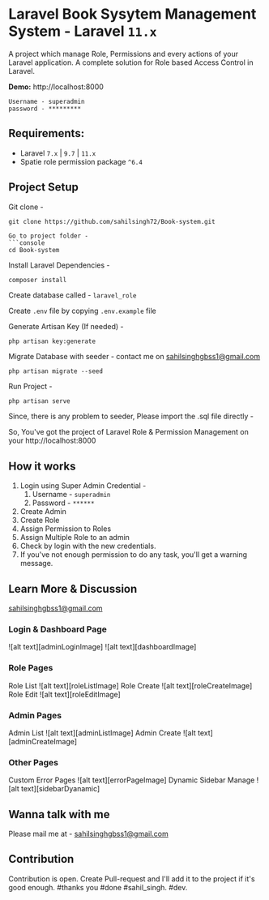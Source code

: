 # Laravel Book Sysytem Management System - Laravel `11.x`

A project which manage Role, Permissions and every actions of your Laravel application. A complete solution for Role based Access Control in Laravel.

**Demo:** http://localhost:8000
```
Username - superadmin
password - *********
```

## Requirements:
- Laravel `7.x` | `9.7` | `11.x`
- Spatie role permission package  `^6.4`


## Project Setup
Git clone -
```console
git clone https://github.com/sahilsingh72/Book-system.git

Go to project folder -
```console
cd Book-system
```

Install Laravel Dependencies -
```console
composer install
```

Create database called - `laravel_role`

Create `.env` file by copying `.env.example` file

Generate Artisan Key (If needed) -
```console
php artisan key:generate
```

Migrate Database with seeder - contact me on sahilsinghgbss1@gmail.com
```console
php artisan migrate --seed
```

Run Project -
```php
php artisan serve
```

Since, there is any problem to seeder, Please import the .sql file directly - 

So, You've got the project of Laravel Role & Permission Management on your http://localhost:8000

## How it works
1. Login using Super Admin Credential -
    1. Username - `superadmin`
    1. Password - `******`
2. Create Admin
3. Create Role
4. Assign Permission to Roles
5. Assign Multiple Role to an admin
6. Check by login with the new credentials.
7. If you've not enough permission to do any task, you'll get a warning message.

## Learn More & Discussion
sahilsinghgbss1@gmail.com

### Login & Dashboard Page
![alt text][adminLoginImage]
![alt text][dashboardImage]

### Role Pages
Role List
![alt text][roleListImage]
Role Create
![alt text][roleCreateImage]
Role Edit
![alt text][roleEditImage]

### Admin Pages
Admin List
![alt text][adminListImage]
Admin Create
![alt text][adminCreateImage]

### Other Pages
Custom Error Pages
![alt text][errorPageImage]
Dynamic Sidebar Manage
![alt text][sidebarDyanamic]



## Wanna talk with me
Please mail me at - sahilsinghgbss1@gmail.com



## Contribution
Contribution is open. Create Pull-request and I'll add it to the project if it's good enough.
#thanks you
#done
#sahil_singh.
#dev.
